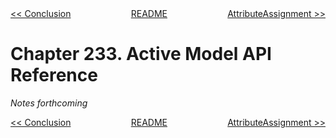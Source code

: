 <div>
<div style='float: left'><a href='ch232-conclusion.md'>&lt;&lt; Conclusion</a></div>
<div style='float: right'><a href='ch234-attributeassignment.md'>AttributeAssignment &gt;&gt;</a></div>
<div style='float: inline-auto;text-align:center'><a href='README.md'>README</a></div>
<div style="clear: both"></div>
</div>

# Chapter 233. Active Model API Reference

*Notes forthcoming*

<div>
<div style='float: left'><a href='ch232-conclusion.md'>&lt;&lt; Conclusion</a></div>
<div style='float: right'><a href='ch234-attributeassignment.md'>AttributeAssignment &gt;&gt;</a></div>
<div style='float: inline-auto;text-align:center'><a href='README.md'>README</a></div>
<div style="clear: both"></div>
</div>